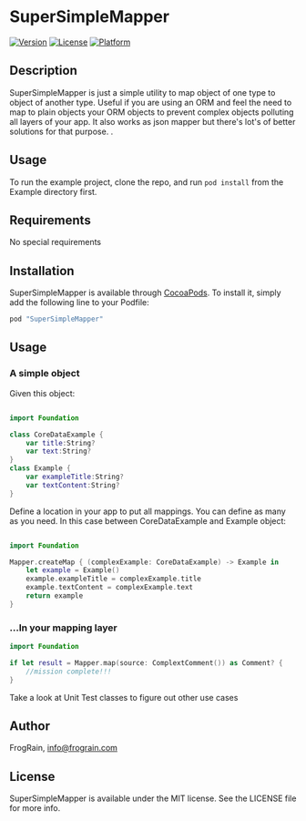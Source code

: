 # SuperSimpleMapper

[![Version](https://img.shields.io/cocoapods/v/SuperSimpleMapper.svg?style=flat)](http://cocoapods.org/pods/SuperSimpleMapper)
[![License](https://img.shields.io/cocoapods/l/SuperSimpleMapper.svg?style=flat)](http://cocoapods.org/pods/SuperSimpleMapper)
[![Platform](https://img.shields.io/cocoapods/p/SuperSimpleMapper.svg?style=flat)](http://cocoapods.org/pods/SuperSimpleMapper)

## Description
SuperSimpleMapper is just a simple utility to map object of one type to object of another type. Useful if you are using an ORM and feel the need to map to plain objects your ORM objects to prevent complex objects polluting all layers of your app. It also works as json mapper but there's lot's of better solutions for that purpose.
.

## Usage

To run the example project, clone the repo, and run `pod install` from the Example directory first.

## Requirements
No special requirements

## Installation

SuperSimpleMapper is available through [CocoaPods](http://cocoapods.org). To install
it, simply add the following line to your Podfile:

```ruby
pod "SuperSimpleMapper"
```

## Usage
### A simple object
Given this object:

```swift

import Foundation

class CoreDataExample {
    var title:String?
    var text:String?
}
class Example {
    var exampleTitle:String?
    var textContent:String?
}
```

Define a location in your app to put all mappings. You can define as many as you need.
In this case between CoreDataExample and Example object:

```swift

import Foundation

Mapper.createMap { (complexExample: CoreDataExample) -> Example in
    let example = Example()
    example.exampleTitle = complexExample.title
    example.textContent = complexExample.text
    return example
}
```
### ...In your mapping layer
```swift
import Foundation

if let result = Mapper.map(source: ComplextComment()) as Comment? {
	//mission complete!!!
}
```
Take a look at Unit Test classes to figure out other use cases



## Author

FrogRain, info@frograin.com

## License

SuperSimpleMapper is available under the MIT license. See the LICENSE file for more info.
